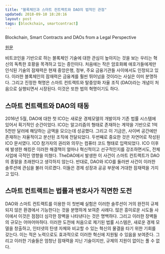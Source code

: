 ```yaml
---
title: "블록체인과 스마트 컨트랙트와 DAO의 법적인 관점"
updated: 2018-09-10 18:20:16
layout: post
tags: [blockchain, smartcontract]
---
```


Blockchain, Smart Contracts and DAOs from a Legal Perspective

[원문](https://www.law.ox.ac.uk/business-law-blog/blog/2017/01/blockchain-smart-contracts-and-daos-legal-perspective)

비트코인을 기반으로 하는 블록체인 기술에 대한 관심이 높아지는 것을 보는 우리는 혁신의 독특한 호황을 목격하고 있는 증인이다. 처음에는 작은 암호화폐 애호가들에게만 인식된 기술의 잠재력은 현재 중앙은행, 정부, 주요 금융기관들 사이에서도 인정되고 있다. 이러한 블록체인의 잠재력은 금융계를 훨씬 뛰어넘을 것이라는 사실은 이미 분명하다. 그리고 진정한 혁명은 스마트 컨트랙트와 탈중앙화 자율 조직 (DAO)라는 개념이 처음으로 실행되면서 시장된다. 이것은 또한 법의 혁명이기도 하다.

## 스마트 컨트랙트와 DAO의 태동

2016년 5월, DAO에 대한 첫 ICO는 새로운 경제모델의 개발이자 기존 법률 시스템에 있어서 획기적인 순간이었다. ICO는 알고리즘의 형태로 존재하는 계약을 기반으로 1억 5천만 달러에 해당하는 금액을 모으는데 성공했다. 그리고 이 기금은, 사이버 공간에만 존재하는 자율적이고 분산된 조직에 전달되었다. 두번째로 중요한 것은 자연어로 작성된 ICO 문서였다. ICO 참가자의 권리와 의무는 컴퓨터 코드 형태로 입력되었다. ICO 이후에 발생한 해킹은 이러한 해결책이 얼마나 혁신적이고 선구적인지를 강조하면서도, 전체 사업에 극적인 영향을 미쳤다. TheDAO에서 발생한 이 사건이 스마트 컨트랙트가 DAO의 종말을 초래한다고 생각하지 않는다. 반대로, DAO와 ICO를 둘러싼 사건이 이러한 솔루션에 관심을 불러 이르켰다. 이들은 경제 성장과 공공 부문에 거대한 잠재력을 가지고 있다.

## 스마트 컨트랙트는 법률과 변호사가 직면한 도전

DAO와 스마트 컨트랙트를 이용한 이 첫번째 실험은 이러한 솔루션이 거의 완전히 규제 되지 않은 환경에서 기능한다는 것을 분명하게 보여준 사례다. 많은 흥미로운 시도들 사이에서 이것은 점점더 심각한 장벽을 나타낸다는 것은 명백하다. 그리고 이러한 장벽들의 규모는 어마어마하다. 이러한 도전에 처음으로 제기된 법률 시스템은, 새로운 경제 모델을 창출하고, 인터넷의 탄생 자체와 비교할 수 있는 혁신의 물결을 타기 위한 기회를 갖는다. 이는 적은 노력으로도 효과적으로 이러한 혁신에 지원될 수 있음을 보여준다. 그리고 이러한 기술들은 엄청난 잠재력을 지닌 기술이지만, 규제의 지원이 없이는 풀 수 없다.